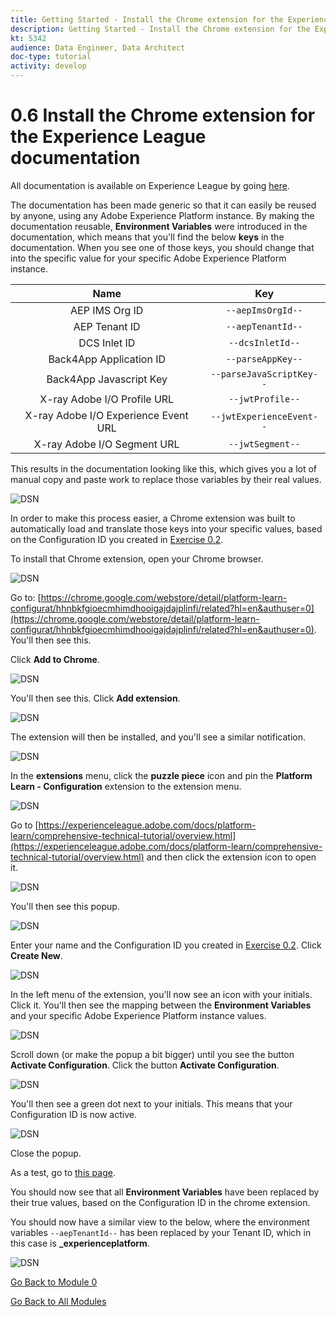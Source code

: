 ```yaml
---
title: Getting Started - Install the Chrome extension for the Experience League documentation
description: Getting Started - Install the Chrome extension for the Experience League documentation
kt: 5342
audience: Data Engineer, Data Architect
doc-type: tutorial
activity: develop
---
```


# 0.6 Install the Chrome extension for the Experience League documentation

All documentation is available on Experience League by going [here](https://experienceleague.adobe.com/docs/platform-learn/comprehensive-technical-tutorial/overview.html).

The documentation has been made generic so that it can easily be reused by anyone, using any Adobe Experience Platform instance. 
By making the documentation reusable, **Environment Variables** were introduced in the documentation, which means that you'll find the below **keys** in the documentation. When you see one of those keys, you should change that into the specific value for your specific Adobe Experience Platform instance.

| Name     | Key | 
|:-------------:| :---------------:|
| AEP IMS Org ID         | `--aepImsOrgId--` |
| AEP Tenant ID         | `--aepTenantId--` |
| DCS Inlet ID         | `--dcsInletId--` | 
| Back4App Application ID        | `--parseAppKey--` | 
| Back4App Javascript Key       | `--parseJavaScriptKey--` | 
| X-ray Adobe I/O Profile URL       | `--jwtProfile--` | 
| X-ray Adobe I/O Experience Event URL       | `--jwtExperienceEvent--` | 
| X-ray Adobe I/O Segment URL       | `--jwtSegment--` | 

This results in the documentation looking like this, which gives you a lot of manual copy and paste work to replace those variables by their real values.

![DSN](./images/mod7.png)

In order to make this process easier, a Chrome extension was built to automatically load and translate those keys into your specific values, based on the Configuration ID you created in [Exercise 0.2](./ex2.md).

To install that Chrome extension, open your Chrome browser.

![DSN](./images/c1.png)

Go to: [https://chrome.google.com/webstore/detail/platform-learn-configurat/hhnbkfgioecmhimdhooigajdajplinfi/related?hl=en&authuser=0](https://chrome.google.com/webstore/detail/platform-learn-configurat/hhnbkfgioecmhimdhooigajdajplinfi/related?hl=en&authuser=0). You'll then see this. 

Click **Add to Chrome**. 

![DSN](./images/c2.png)

You'll then see this. Click **Add extension**.

![DSN](./images/c3.png)

The extension will then be installed, and you'll see a similar notification.

![DSN](./images/c4.png)

In the **extensions** menu, click the **puzzle piece** icon and pin the **Platform Learn - Configuration** extension to the extension menu.

![DSN](./images/c6.png)

Go to [https://experienceleague.adobe.com/docs/platform-learn/comprehensive-technical-tutorial/overview.html](https://experienceleague.adobe.com/docs/platform-learn/comprehensive-technical-tutorial/overview.html) and then click the extension icon to open it.

![DSN](./images/tuthome.png)

You'll then see this popup.

![DSN](./images/c7.png)

Enter your name and the Configuration ID you created in [Exercise 0.2](./ex2.md). Click **Create New**.

![DSN](./images/c8.png)

In the left menu of the extension, you'll now see an icon with your initials. Click it. You'll then see the mapping between the **Environment Variables** and your specific Adobe Experience Platform instance values.

![DSN](./images/c9.png)

Scroll down (or make the popup a bit bigger) until you see the button **Activate Configuration**. Click the button **Activate Configuration**.

![DSN](./images/c10.png)

You'll then see a green dot next to your initials. This means that your Configuration ID is now active.

![DSN](./images/c11.png)

Close the popup.

As a test, go to [this page](https://experienceleague.adobe.com/docs/platform-learn/comprehensive-technical-tutorial/module7/ex3.html).

You should now see that all **Environment Variables** have been replaced by their true values, based on the Configuration ID in the chrome extension.

You should now have a similar view to the below, where the environment variables `--aepTenantId--` has been replaced by your Tenant ID, which in this case is **_experienceplatform**. 

![DSN](./images/c12.png)

[Go Back to Module 0](./getting-started.md)

[Go Back to All Modules](./../../overview.md)